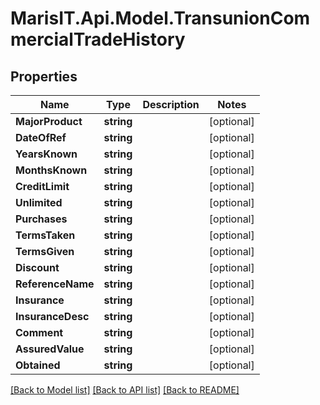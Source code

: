 
# MarisIT.Api.Model.TransunionCommercialTradeHistory

## Properties

Name | Type | Description | Notes
------------ | ------------- | ------------- | -------------
**MajorProduct** | **string** |  | [optional] 
**DateOfRef** | **string** |  | [optional] 
**YearsKnown** | **string** |  | [optional] 
**MonthsKnown** | **string** |  | [optional] 
**CreditLimit** | **string** |  | [optional] 
**Unlimited** | **string** |  | [optional] 
**Purchases** | **string** |  | [optional] 
**TermsTaken** | **string** |  | [optional] 
**TermsGiven** | **string** |  | [optional] 
**Discount** | **string** |  | [optional] 
**ReferenceName** | **string** |  | [optional] 
**Insurance** | **string** |  | [optional] 
**InsuranceDesc** | **string** |  | [optional] 
**Comment** | **string** |  | [optional] 
**AssuredValue** | **string** |  | [optional] 
**Obtained** | **string** |  | [optional] 

[[Back to Model list]](../README.md#documentation-for-models)
[[Back to API list]](../README.md#documentation-for-api-endpoints)
[[Back to README]](../README.md)

